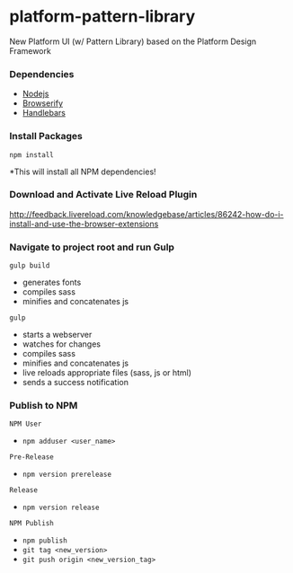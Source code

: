 # platform-pattern-library
New Platform UI (w/ Pattern Library) based on the Platform Design Framework

### Dependencies
* [Nodejs](https://nodejs.org/en/)
* [Browserify](http://browserify.org/)
* [Handlebars](http://handlebarsjs.com/)

### Install Packages
`npm install`

*This will install all NPM dependencies!

### Download and Activate Live Reload Plugin

http://feedback.livereload.com/knowledgebase/articles/86242-how-do-i-install-and-use-the-browser-extensions

### Navigate to project root and run Gulp

`gulp build`

* generates fonts
* compiles sass
* minifies and concatenates js

`gulp`

* starts a webserver
* watches for changes
* compiles sass
* minifies and concatenates js
* live reloads appropriate files (sass, js or html)
* sends a success notification

### Publish to NPM

`NPM User`
* ```npm adduser <user_name>```

`Pre-Release`
* ```npm version prerelease```

`Release`
* ```npm version release```

`NPM Publish`
* ```npm publish```
* ```git tag <new_version>```
* ```git push origin <new_version_tag>```
